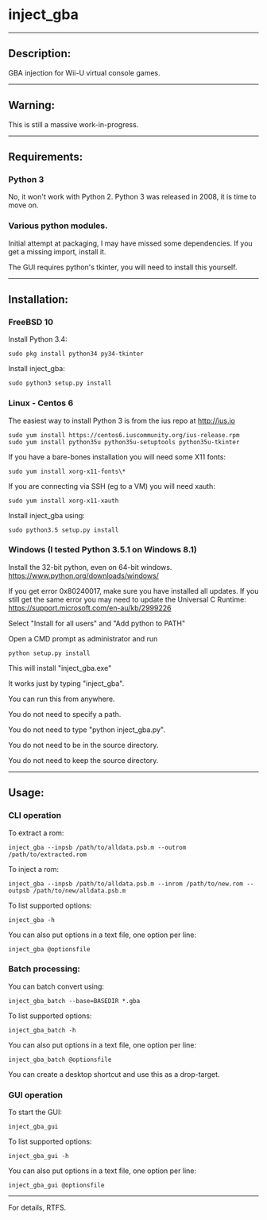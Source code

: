 # inject_gba

-----

## Description:
GBA injection for Wii-U virtual console games.

-----

## Warning:
This is still a massive work-in-progress.

-----

## Requirements:
### Python 3
No, it won't work with Python 2.
Python 3 was released in 2008, it is time to move on.

### Various python modules.
Initial attempt at packaging, I may have missed some dependencies.
If you get a missing import, install it.

The GUI requires python's tkinter, you will need to install this yourself.

-----

## Installation:

### FreeBSD 10
Install Python 3.4:
```
sudo pkg install python34 py34-tkinter
```

Install inject_gba:
```
sudo python3 setup.py install
```

### Linux - Centos 6
The easiest way to install Python 3 is from the ius repo at http://ius.io
```
sudo yum install https://centos6.iuscommunity.org/ius-release.rpm
sudo yum install python35u python35u-setuptools python35u-tkinter
```

If you have a bare-bones installation you will need some X11 fonts:
```
sudo yum install xorg-x11-fonts\*
```

If you are connecting via SSH (eg to a VM) you will need xauth:
```
sudo yum install xorg-x11-xauth
```

Install inject_gba using:
```
sudo python3.5 setup.py install
```

### Windows (I tested Python 3.5.1 on Windows 8.1)

Install the 32-bit python, even on 64-bit windows.
https://www.python.org/downloads/windows/

If you get error 0x80240017, make sure you have installed all updates.
If you still get the same error you may need to update the Universal C Runtime:
https://support.microsoft.com/en-au/kb/2999226

Select "Install for all users" and "Add python to PATH"

Open a CMD prompt as administrator and run
```
python setup.py install
```

This will install "inject_gba.exe"

It works just by typing "inject_gba".

You can run this from anywhere.

You do not need to specify a path.

You do not need to type "python inject_gba.py".

You do not need to be in the source directory.

You do not need to keep the source directory.


-----

## Usage:

### CLI operation

To extract a rom:
```
inject_gba --inpsb /path/to/alldata.psb.m --outrom /path/to/extracted.rom
```

To inject a rom:
```
inject_gba --inpsb /path/to/alldata.psb.m --inrom /path/to/new.rom --outpsb /path/to/new/alldata.psb.m
```

To list supported options:
```
inject_gba -h
```

You can also put options in a text file, one option per line:
```
inject_gba @optionsfile
```

### Batch processing:

You can batch convert using:
```
inject_gba_batch --base=BASEDIR *.gba
```

To list supported options:
```
inject_gba_batch -h
```

You can also put options in a text file, one option per line:
```
inject_gba_batch @optionsfile
```

You can create a desktop shortcut and use this as a drop-target.

### GUI operation

To start the GUI:
```
inject_gba_gui
```

To list supported options:
```
inject_gba_gui -h
```

You can also put options in a text file, one option per line:
```
inject_gba_gui @optionsfile
```

-----

For details, RTFS.
